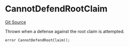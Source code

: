 # CannotDefendRootClaim
[Git Source](https://github.com/ethereum-optimism/optimism/blob/c6ae546047e96fbfd2d0f78febba2885aab34f5f/src/types/Errors.sol)

Thrown when a defense against the root claim is attempted.


```solidity
error CannotDefendRootClaim();
```

